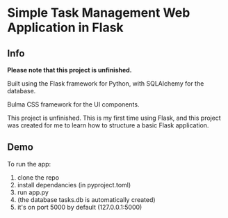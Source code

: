 # Simple Task Management Web Application in Flask

## Info

**Please note that this project is unfinished.**

Built using the Flask framework for Python, with SQLAlchemy for the database. 

Bulma CSS framework for the UI components. 

This project is unfinished. This is my first time using Flask, and this project was created for me to learn how to structure a basic Flask application.
## Demo

To run the app:

1. clone the repo
2. install dependancies (in pyproject.toml)
3. run app.py
4. (the database tasks.db is automatically created)
5. it's on port 5000 by default (127.0.0.1:5000)
